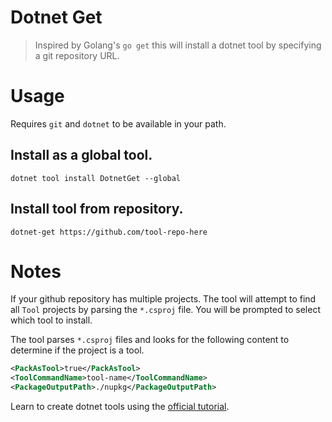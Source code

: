 ﻿# Dotnet Get

> Inspired by Golang's `go get` this will install a dotnet tool by specifying a git repository URL.

# Usage

Requires `git` and `dotnet` to be available in your path.

## Install as a global tool.

`dotnet tool install DotnetGet --global`

## Install tool from repository.

`dotnet-get https://github.com/tool-repo-here`

# Notes

If your github repository has multiple projects. The tool will attempt to find all `Tool` projects by parsing the `*.csproj` file.
You will be prompted to select which tool to install.

The tool parses `*.csproj` files and looks for the following content to determine if the project
is a tool.

```xml
<PackAsTool>true</PackAsTool>
<ToolCommandName>tool-name</ToolCommandName>
<PackageOutputPath>./nupkg</PackageOutputPath>
```

Learn to create dotnet tools using the [official tutorial](https://docs.microsoft.com/en-us/dotnet/core/tools/global-tools-how-to-create).
